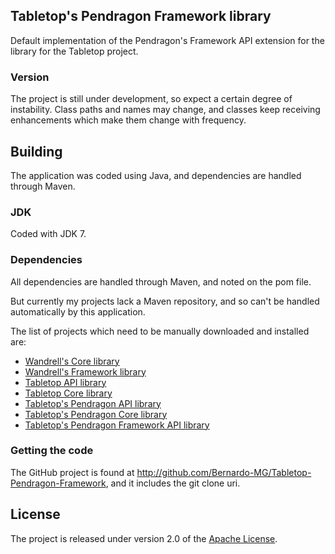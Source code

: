 ## Tabletop's Pendragon Framework library
Default implementation of the Pendragon's Framework API extension for the library for the Tabletop project.

### Version
The project is still under development, so expect a certain degree of instability. Class paths and names may change, and classes keep receiving enhancements which make them change with frequency.

## Building
The application was coded using Java, and dependencies are handled through Maven.

### JDK
Coded with JDK 7.

### Dependencies
All dependencies are handled through Maven, and noted on the pom file.

But currently my projects lack a Maven repository, and so can't be handled automatically by this application.

The list of projects which need to be manually downloaded and installed are:
* [Wandrell's Core library][]
* [Wandrell's Framework library][]
* [Tabletop API library][]
* [Tabletop Core library][]
* [Tabletop's Pendragon API library][]
* [Tabletop's Pendragon Core library][]
* [Tabletop's Pendragon Framework API library][]

### Getting the code
The GitHub project is found at http://github.com/Bernardo-MG/Tabletop-Pendragon-Framework, and it includes the git clone uri.

## License
The project is released under version 2.0 of the [Apache License][].

[Apache License]: http://www.apache.org/licenses/LICENSE-2.0
[Tabletop API library]: http://github.com/Bernardo-MG/Tabletop-API
[Tabletop Core library]: http://github.com/Bernardo-MG/Tabletop-Core
[Tabletop's Pendragon API library]: http://github.com/Bernardo-MG/Tabletop-Pendragon-API
[Tabletop's Pendragon Core library]: http://github.com/Bernardo-MG/Tabletop-Pendragon-Core
[Tabletop's Pendragon Framework API library]: http://github.com/Bernardo-MG/Tabletop-Pendragon-Framework-API
[Wandrell's Core library]: http://github.com/Bernardo-MG/Wandrell-Core
[Wandrell's Framework library]: http://github.com/Bernardo-MG/Wandrell-Framework